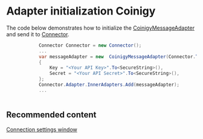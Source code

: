 # Adapter initialization Coinigy

The code below demonstrates how to initialize the [CoinigyMessageAdapter](../api/StockSharp.Coinigy.CoinigyMessageAdapter.html) and send it to [Connector](../api/StockSharp.Algo.Connector.html).

```cs
            Connector Connector = new Connector();				
            ...				
            var messageAdapter = new  CoinigyMessageAdapter(Connector.TransactionIdGenerator)
            {
                Key = "<Your API Key>".To<SecureString>(),
                Secret = "<Your API Secret>".To<SecureString>(),
            };
            Connector.Adapter.InnerAdapters.Add(messageAdapter);
            ...	
							
```

## Recommended content

[Connection settings window](API_UI_ConnectorWindow.md)
